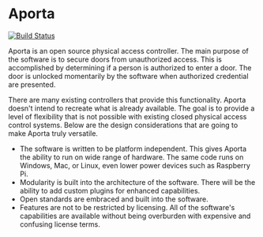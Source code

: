 # Aporta #

[![Build Status](https://dev.azure.com/jonathanhorvath/Aporta/_apis/build/status/bytedreamer.Aporta?branchName=main)](https://dev.azure.com/jonathanhorvath/Aporta/_build/latest?definitionId=2&branchName=main)

Aporta is an open source physical access controller. The main purpose of the software is to secure doors from unauthorized access. This is accomplished by determining if a person is authorized to enter a door. The door is unlocked momentarily by the software when authorized credential are presented.

There are many existing controllers that provide this functionality. Aporta doesn't intend to recreate what is already available. The goal is to provide a level of flexibility that is not possible with existing closed physical access control systems. Below are the design considerations that are going to make Aporta truly versatile. 

- The software is written to be platform independent. This gives Aporta the ability to run on wide range of hardware. The same code runs on Windows, Mac, or Linux, even lower power devices such as Raspberry Pi.
- Modularity is built into the architecture of the software. There will be the ability to add custom plugins for enhanced capabilities. 
- Open standards are embraced and built into the software.
- Features are not to be restricted by licensing. All of the software's capabilities are available without being overburden with expensive and confusing license terms.